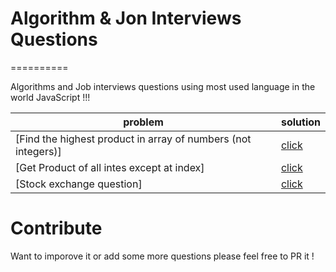 # Algorithm & Jon Interviews Questions
==========

Algorithms and Job interviews questions using most used language in the world JavaScript !!!



| problem                                                                                                                                                                                 | solution                                                                                                                                                                              |
|-----------------------------------------------------------------------------------------------------------------------------------------------------------------------------------------|---------------------------------------------------------------------------------------------------------------------------------------------------------------------------------------|
| [Find the highest product in array of numbers (not integers)]                                                                                      | [click]() |
| [Get Product of all intes except at index]                                                                                      | [click]() |
| [Stock exchange question]                                                                                      | [click]() |


# Contribute
Want to imporove it or add some more questions please feel free to PR it !
